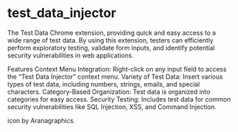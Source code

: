 # test_data_injector
The Test Data Chrome extension, providing quick and easy access to a wide range of test data. By using this extension, testers can efficiently perform exploratory testing, validate form inputs, and identify potential security vulnerabilities in web applications.

Features
Context Menu Integration: Right-click on any input field to access the "Test Data Injector" context menu.
Variety of Test Data: Insert various types of test data, including numbers, strings, emails, and special characters.
Category-Based Organization: Test data is organized into categories for easy access.
Security Testing: Includes test data for common security vulnerabilities like SQL Injection, XSS, and Command Injection.

icon by Aranagraphics.
